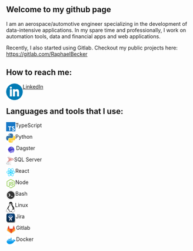 ## Welcome to my github page

I am an aerospace/automotive engineer specializing in the development of data-intensive applications.
In my spare time and professionally, I work on automation tools, data and financial apps and web applications.

Recently, I also started using Gitlab. Checkout my public projects here: https://gitlab.com/RaphaelBecker

## How to reach me:

[<img src="./Icons/linkedin_icon.png" align="left" alt="Linkedin" height="45px"/> LinkedIn](https://www.linkedin.com/in/raphael-becker-832690173/)
<br/><br/>
## Languages and tools that I use:

<img align="left" height="25px" src="/Icons/TypeScript.png" /> TypeScript

<img align="left" height="25px" src="/Icons/python3.png" /> Python

<img align="left" height="27px" src="/Icons/dagster.png" /> Dagster

<img align="left" height="24px" src="/Icons/sqlserver.jpg" /> SQL Server

<img align="left" height="25px" src="/Icons/react.png" /> React

<img align="left" height="25px" src="/Icons/node_js.png" /> Node

<img align="left" height="25px" src="/Icons/bash.png" /> Bash

<img align="left" height="29px" src="/Icons/linux_bw.png" /> Linux

<img align="left" height="27px" src="/Icons/jira_icon.png" /> Jira

<img align="left" height="27px" src="/Icons/gitlab.png" /> Gitlab

<img align="left" height="27px" src="/Icons/docker_icon.png" /> Docker
